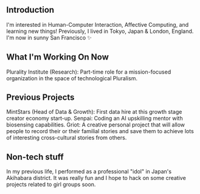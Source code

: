 Introduction
------------
 I'm interested in Human-Computer Interaction, Affective Computing, and learning new things! Previously, I lived in Tokyo, Japan & London, England. I'm now in sunny San Francisco ✨


What I'm Working On Now
-------------------


Plurality Institute (Research): Part-time role for a mission-focused organization in the space of technological Pluralism. 


Previous Projects
-------------------


MintStars (Head of Data & Growth): First data hire at this growth stage creator economy start-up. 
Senpai:  Coding an AI upskilling mentor with biosensing capabilities.
Griot: A creative personal project that will allow people to record their or their familial stories and save them to achieve lots of interesting cross-cultural stories from others.



Non-tech stuff
---------------

In my previous life, I performed as a professional "idol" in Japan's Akihabara district. It was really fun and I hope to hack on some creative projects related to girl groups soon.
